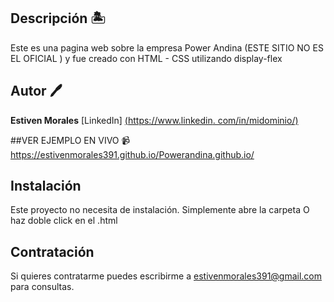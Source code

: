 ## Descripción 🏝️
Este es una pagina web sobre la empresa Power Andina (ESTE SITIO NO ES EL OFICIAL ) y fue creado con HTML - CSS utilizando display-flex
## Autor 🖊️
**Estiven Morales**
   [LinkedIn] [(https://www.linkedin. com/in/midominio/)](https://www.linkedin.com/in/estiven-morales-784810207/)
   
##VER EJEMPLO EN VIVO 📹
https://estivenmorales391.github.io/Powerandina.github.io/

## Instalación
Este proyecto no necesita de instalación. Simplemente abre la carpeta O haz doble click en el .html

## Contratación
Si quieres contratarme puedes escribirme a estivenmorales391@gmail.com para consultas.

